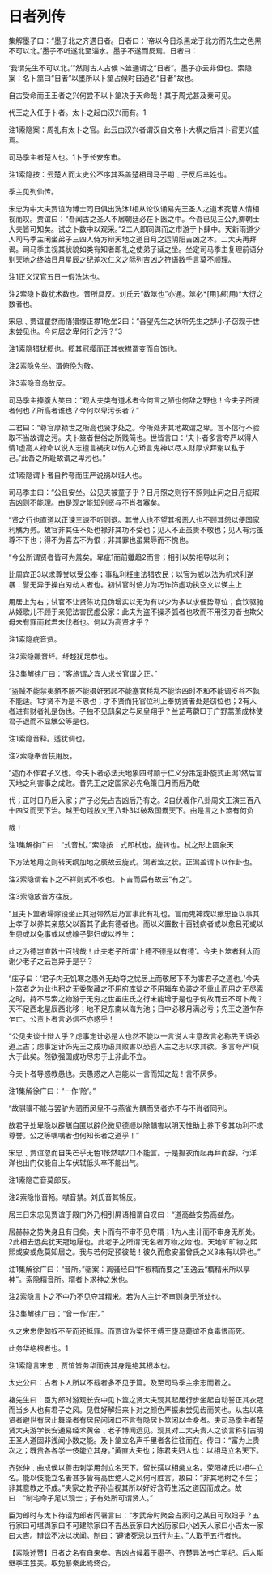 # 日者列传

集解墨子曰：“墨子北之齐遇日者。日者曰：‘帝以今日杀黑龙于北方而先生之色黑不可以北。’墨子不听遂北至淄水。墨子不遂而反焉。日者曰：

‘我谓先生不可以北。’”然则古人占候卜筮通谓之“日者”。墨子亦云非但也。索隐案：名卜筮曰“日者”以墨所以卜筮占候时日通名“日者”故也。

自古受命而王王者之兴何尝不以卜筮决于天命哉！其于周尤甚及秦可见。

代王之入任于卜者。太卜之起由汉兴而有。1

注1索隐案：周礼有太卜之官。此云由汉兴者谓汉自文帝卜大横之后其卜官更兴盛焉。

司马季主者楚人也。1卜于长安东市。

注1索隐按：云楚人而太史公不序其系盖楚相司马子期﹑子反后芈姓也。

季主见列仙传。

宋忠为中大夫贾谊为博士同日俱出洗沐1相从论议诵易先王圣人之道术究篃人情相视而叹。贾谊曰：“吾闻古之圣人不居朝廷必在卜医之中。今吾已见三公九卿朝士大夫皆可知矣。试之卜数中以观采。”2二人即同舆而之市游于卜肆中。天新雨道少人司马季主闲坐弟子三四人侍方辩天地之道日月之运阴阳吉凶之本。二大夫再拜谒。司马季主视其状貌如类有知者即礼之使弟子延之坐。坐定司马季主复理前语分别天地之终始日月星辰之纪差次仁义之际列吉凶之符语数千言莫不顺理。

注1正义汉官五日一假洗沐也。

注2索隐卜数犹术数也。音所具反。刘氏云“数筮也”亦通。筮必*[用]*易*(用)*大衍之数者也。

宋忠﹑贾谊瞿然而悟猎缨正襟1危坐2曰：“吾望先生之状听先生之辞小子窃观于世未尝见也。今何居之卑何行之污？”3

注1索隐猎犹揽也。揽其冠缨而正其衣襟谓变而自饰也。

注2索隐免坐。谓俯俛为敬。

注3索隐音乌故反。

司马季主捧腹大笑曰：“观大夫类有道术者今何言之陋也何辞之野也！今夫子所贤者何也？所高者谁也？今何以卑污长者？”

二君曰：“尊官厚禄世之所高也贤才处之。今所处非其地故谓之卑。言不信行不验取不当故谓之污。夫卜筮者世俗之所贱简也。世皆言曰：‘夫卜者多言夸严以得人情1虚高人禄命以说人志擅言祸灾以伤人心矫言鬼神以尽人财厚求拜谢以私于己。’此吾之所耻故谓之卑污也。”

注1索隐谓卜者自矜夸而庄严说祸以诳人也。

司马季主曰：“公且安坐。公见夫被童子乎？日月照之则行不照则止问之日月疵瑕吉凶则不能理。由是观之能知别贤与不肖者寡矣。

“贤之行也直道以正谏三谏不听则退。其誉人也不望其报恶人也不顾其怨以便国家利觽为务。故官非其任不处也禄非其功不受也；见人不正虽贵不敬也；见人有污虽尊不下也；得不为喜去不为恨；非其罪也虽累辱而不愧也。

“今公所谓贤者皆可为羞矣。卑疵1而前孅趋2而言；相引以势相导以利；

比周宾正3以求尊誉以受公奉；事私利枉主法猎农民；以官为威以法为机求利逆暴：譬无异于操白刃劫人者也。初试官时倍力为巧诈饰虚功执空文以愥主上

用居上为右；试官不让贤陈功见伪增实以无为有以少为多以求便势尊位；食饮驱驰从姬歌儿不顾于亲犯法害民虚公家：此夫为盗不操矛弧者也攻而不用弦刃者也欺父母未有罪而弒君未伐者也。何以为高贤才乎？

注1索隐疵音赀。

注2索隐孅音纤。纤趍犹足恭也。

注3集解徐广曰：“客旅谓之宾人求长官谓之正。”

“盗贼不能禁夷貊不服不能摄奸邪起不能塞官秏乱不能治四时不和不能调岁谷不孰不能适。1才贤不为是不忠也；才不贤而托官位利上奉妨贤者处是窃位也；2有人者进有财者礼是伪也。子独不见鸱枭之与凤皇翔乎？兰芷芎藭□于广野蒿萧成林使君子退而不显觽公等是也。

注1索隐音释。适犹调也。

注2索隐奉音扶用反。

“述而不作君子义也。今夫卜者必法天地象四时顺于仁义分策定卦旋式正澙1然后言天地之利害事之成败。昔先王之定国家必先龟策日月而后乃敢

代；正时日乃后入家；产子必先占吉凶后乃有之。2自伏羲作八卦周文王演三百八十四爻而天下治。越王句践放文王八卦3以破敌国霸天下。由是言之卜筮有何负

哉！

注1集解徐广曰：“式音栻。”索隐按：式即栻也。旋转也。栻之形上圆象天

下方法地用之则转天纲加地之辰故云旋式。澙者筮之状。正澙盖谓卜以作卦也。

注2索隐谓若卜之不祥则式不收也。卜吉而后有故云“有之”。

注3索隐放音方往反。

“且夫卜筮者埽除设坐正其冠带然后乃言事此有礼也。言而鬼神或以飨忠臣以事其上孝子以养其亲慈父以畜其子此有德者也。而以义置数十百钱病者或以愈且死或以生患或以免事或以成嫁子娶妇或以养生：

此之为德岂直数十百钱哉！此夫老子所谓‘上德不德是以有德’。今夫卜筮者利大而谢少老子之云岂异于是乎？

“庄子曰：‘君子内无饥寒之患外无劫夺之忧居上而敬居下不为害君子之道也。’今夫卜筮者之为业也积之无委聚藏之不用府库徙之不用辎车负装之不重止而用之无尽索之时。持不尽索之物游于无穷之世虽庄氏之行未能增于是也子何故而云不可卜哉？天不足西北星辰西北移；地不足东南以海为池；日中必移月满必亏；先王之道乍存乍亡。公责卜者言必信不亦惑乎！

“公见夫谈士辩人乎？虑事定计必是人也然不能以一言说人主意故言必称先王语必道上古；虑事定计饰先王之成功语其败害以恐喜人主之志以求其欲。多言夸严1莫大于此矣。然欲强国成功尽忠于上非此不立。

今夫卜者导惑教愚也。夫愚惑之人岂能以一言而知之哉！言不厌多。

注1集解徐广曰：“一作‘险’。”

“故骐骥不能与罢驴为驷而凤皇不与燕雀为髃而贤者亦不与不肖者同列。

故君子处卑隐以辟觽自匿以辟伦微见德顺以除髃害以明天性助上养下多其功利不求尊誉。公之等喁喁者也何知长者之道乎！”

宋忠﹑贾谊忽而自失芒乎无色1怅然噤2口不能言。于是摄衣而起再拜而辞。行洋洋也出门仅能自上车伏轼低头卒不能出气。

注1索隐芒音莫郎反。

注2索隐怅音畅。噤音禁。刘氏音其锦反。

居三日宋忠见贾谊于殿门外乃相引屏语相谓自叹曰：“道高益安势高益危。

居赫赫之势失身且有日矣。夫卜而有不审不见夺糈；1为人主计而不审身无所处。2此相去远矣犹天冠地屦也。此老子之所谓‘无名者万物之始’也。天地旷旷物之熙熙或安或危莫知居之。我与若何足预彼哉！彼久而愈安虽曾氏之义3未有以异也。”

注1集解徐广曰：“音所。”骃案：离骚经曰“怀椒糈而要之”王逸云“糈精米所以享神”。索隐糈音所。糈者卜求神之米也。

注2索隐言卜之不中乃不见夺其糈米。若为人主计不审则身无所处也。

注3集解徐广曰：“曾一作‘庄’。”

久之宋忠使匈奴不至而还抵罪。而贾谊为梁怀王傅王堕马薨谊不食毒恨而死。

此务华绝根者也。1

注1索隐言宋忠﹑贾谊皆务华而丧其身是绝其根本也。

太史公曰：古者卜人所以不载者多不见于篇。及至司马季主余志而着之。

褚先生曰：臣为郎时游观长安中见卜筮之贤大夫观其起居行步坐起自动誓正其衣冠而当乡人也有君子之风。见性好解妇来卜对之颜色严振未尝见齿而笑也。从古以来贤者避世有居止舞泽者有居民闲闭口不言有隐居卜筮闲以全身者。夫司马季主者楚贤大夫游学长安通易经术黄帝﹑老子博闻远见。观其对二大夫贵人之谈言称引古明王圣人道固非浅闻小数之能。及卜筮立名声千里者各往往而在。传曰：“富为上贵次之；既贵各各学一伎能立其身。”黄直大夫也；陈君夫妇人也：以相马立名天下。

齐张仲﹑曲成侯以善击刺学用剑立名天下。留长孺以相彘立名。荥阳褚氏以相牛立名。能以伎能立名者甚多皆有高世绝人之风何可胜言。故曰：“非其地树之不生；非其意教之不成。”夫家之教子孙当视其所以好好含苟生活之道因而成之。故曰：“制宅命子足以观士；子有处所可谓贤人。”

臣为郎时与太卜待诏为郎者同署言曰：“孝武帝时聚会占家问之某日可取妇乎？五行家曰可堪舆家曰不可建除家曰不吉丛辰家曰大凶历家曰小凶天人家曰小吉太一家曰大吉。辩讼不决以状闻。制曰：‘避诸死忌以五行为主。’”人取于五行者也。

【索隐述赞】日者之名有自来矣。吉凶占候着于墨子。齐楚异法书亡罕纪。后人斯继季主独美。取免暴秦此焉终否。

